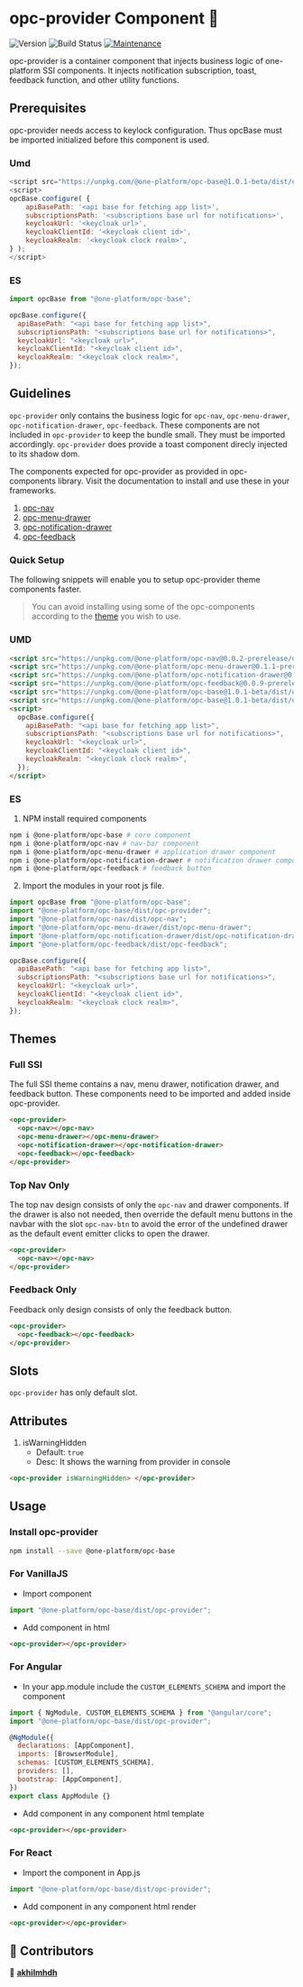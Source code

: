 # opc-provider Component 👋

![Version](https://img.shields.io/badge/version-0.0.1-blue.svg?cacheSeconds=2592000)
![Build Status](https://travis-ci.org/dwyl/esta.svg?branch=master)
[![Maintenance](https://img.shields.io/badge/Maintained%3F-yes-green.svg)](https://github.com/1-Platform/one-platform/graphs/commit-activity)

opc-provider is a container component that injects business logic of one-platform SSI components. It injects notification subscription, toast, feedback function, and other utility functions.

## Prerequisites

opc-provider needs access to keylock configuration. Thus opcBase must be imported initialized before this component is used.

### Umd

```js
<script src="https://unpkg.com/@one-platform/opc-base@1.0.1-beta/dist/umd/opc-base.js"></script>
<script>
opcBase.configure( {
    apiBasePath: '<api base for fetching app list>',
    subscriptionsPath: '<subscriptions base url for notifications>',
    keycloakUrl: '<keycloak url>',
    keycloakClientId: '<keycloak client id>',
    keycloakRealm: '<keycloak clock realm>',
} );
</script>
```

### ES

```js
import opcBase from "@one-platform/opc-base";

opcBase.configure({
  apiBasePath: "<api base for fetching app list>",
  subscriptionsPath: "<subscriptions base url for notifications>",
  keycloakUrl: "<keycloak url>",
  keycloakClientId: "<keycloak client id>",
  keycloakRealm: "<keycloak clock realm>",
});
```

## Guidelines

`opc-provider` only contains the business logic for `opc-nav`, `opc-menu-drawer`, `opc-notification-drawer`, `opc-feedback`. These components are not included in `opc-provider` to keep the bundle small. They must be imported accordingly. `opc-provider` does provide a toast component direcly injected to its shadow dom.

The components expected for opc-provider as provided in opc-components library. Visit the documentation to install and use these in your frameworks.

1. [opc-nav](https://github.com/1-Platform/op-components/tree/master/packages/opc-nav)
2. [opc-menu-drawer](https://github.com/1-Platform/op-components/tree/master/packages/opc-menu-drawer)
3. [opc-notification-drawer](https://github.com/1-Platform/op-components/tree/master/packages/opc-notification-drawer)
4. [opc-feedback](https://github.com/1-Platform/op-components/tree/master/packages/opc-feedback)

### Quick Setup

The following snippets will enable you to setup opc-provider theme components faster.

> You can avoid installing using some of the opc-components according to the [theme](##Themes) you wish to use.

### UMD

```html
<script src="https://unpkg.com/@one-platform/opc-nav@0.0.2-prerelease/dist/opc-nav.js"></script>
<script src="https://unpkg.com/@one-platform/opc-menu-drawer@0.1.1-prerelease/dist/opc-menu-drawer.js"></script>
<script src="https://unpkg.com/@one-platform/opc-notification-drawer@0.1.1-prerelease/dist/opc-notification-drawer.js"></script>
<script src="https://unpkg.com/@one-platform/opc-feedback@0.0.9-prerelease/dist/opc-feedback.js"></script>
<script src="https://unpkg.com/@one-platform/opc-base@1.0.1-beta/dist/umd/opc-base.js"></script>
<script src="https://unpkg.com/@one-platform/opc-base@1.0.1-beta/dist/umd/opc-provider.js"></script>
<script>
  opcBase.configure({
    apiBasePath: "<api base for fetching app list>",
    subscriptionsPath: "<subscriptions base url for notifications>",
    keycloakUrl: "<keycloak url>",
    keycloakClientId: "<keycloak client id>",
    keycloakRealm: "<keycloak clock realm>",
  });
</script>
```

### ES

1. NPM install required components

```bash
npm i @one-platform/opc-base # core component
npm i @one-platform/opc-nav # nav-bar component
npm i @one-platform/opc-menu-drawer # application drawer component
npm i @one-platform/opc-notification-drawer # notification drawer component
npm i @one-platform/opc-feedback # feedback button
```

2. Import the modules in your root js file.

```js
import opcBase from "@one-platform/opc-base";
import "@one-platform/opc-base/dist/opc-provider";
import "@one-platform/opc-nav/dist/opc-nav";
import "@one-platform/opc-menu-drawer/dist/opc-menu-drawer";
import "@one-platform/opc-notification-drawer/dist/opc-notification-drawer";
import "@one-platform/opc-feedback/dist/opc-feedback";

opcBase.configure({
  apiBasePath: "<api base for fetching app list>",
  subscriptionsPath: "<subscriptions base url for notifications>",
  keycloakUrl: "<keycloak url>",
  keycloakClientId: "<keycloak client id>",
  keycloakRealm: "<keycloak clock realm>",
});
```

## Themes

### Full SSI

The full SSI theme contains a nav, menu drawer, notification drawer, and feedback button. These components need to be imported and added inside opc-provider.

```html
<opc-provider>
  <opc-nav></opc-nav>
  <opc-menu-drawer></opc-menu-drawer>
  <opc-notification-drawer></opc-notification-drawer>
  <opc-feedback></opc-feedback>
</opc-provider>
```

### Top Nav Only

The top nav design consists of only the `opc-nav` and drawer components. If the drawer is also not needed, then override the default menu buttons in the navbar with the slot `opc-nav-btn` to avoid the error of the undefined drawer as the default event emitter clicks to open the drawer.

```html
<opc-provider>
  <opc-nav></opc-nav>
</opc-provider>
```

### Feedback Only

Feedback only design consists of only the feedback button.

```html
<opc-provider>
  <opc-feedback></opc-feedback>
</opc-provider>
```

## Slots

`opc-provider` has only default slot.

## Attributes

1. isWarningHidden
   - Default: `true`
   - Desc: It shows the warning from provider in console

```html
<opc-provider isWarningHidden> </opc-provider>
```

## Usage

### Install opc-provider

```sh
npm install --save @one-platform/opc-base
```

### For VanillaJS

- Import component

```js
import "@one-platform/opc-base/dist/opc-provider";
```

- Add component in html

```html
<opc-provider></opc-provider>
```

### For Angular

- In your app.module include the `CUSTOM_ELEMENTS_SCHEMA` and import the component

```js
import { NgModule, CUSTOM_ELEMENTS_SCHEMA } from "@angular/core";
import "@one-platform/opc-base/dist/opc-provider";

@NgModule({
  declarations: [AppComponent],
  imports: [BrowserModule],
  schemas: [CUSTOM_ELEMENTS_SCHEMA],
  providers: [],
  bootstrap: [AppComponent],
})
export class AppModule {}
```

- Add component in any component html template

```html
<opc-provider></opc-provider>
```

### For React

- Import the component in App.js

```js
import "@one-platform/opc-base/dist/opc-provider";
```

- Add component in any component html render

```html
<opc-provider></opc-provider>
```

## 🤝 Contributors

👤 **[akhilmhdh](https://github.com/akhilmhdh)**
